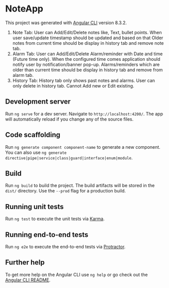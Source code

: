 # NoteApp

This project was generated with [Angular CLI](https://github.com/angular/angular-cli) version 8.3.2.

1. Note Tab: User can Add/Edit/Delete notes like, Text, bullet points. 
   When user save/update timestamp should be updated and based on that Older notes from current time should be display in history tab and remove
   note tab.
2. Alarm Tab: User can Add/Edit/Delete Alarm/reminder with Date and time (Future time only). When the configured time comes application should notify user
   by notification/banner pop-up. Alarms/reminders which are older than current time should be display in history tab and remove from alarm tab.
3. History Tab: History tab only shows past notes and alarms. User can only delete in history tab. Cannot Add new or Edit existing.

## Development server

Run `ng serve` for a dev server. Navigate to `http://localhost:4200/`. The app will automatically reload if you change any of the source files.

## Code scaffolding

Run `ng generate component component-name` to generate a new component. You can also use `ng generate directive|pipe|service|class|guard|interface|enum|module`.

## Build

Run `ng build` to build the project. The build artifacts will be stored in the `dist/` directory. Use the `--prod` flag for a production build.

## Running unit tests

Run `ng test` to execute the unit tests via [Karma](https://karma-runner.github.io).

## Running end-to-end tests

Run `ng e2e` to execute the end-to-end tests via [Protractor](http://www.protractortest.org/).

## Further help

To get more help on the Angular CLI use `ng help` or go check out the [Angular CLI README](https://github.com/angular/angular-cli/blob/master/README.md).
